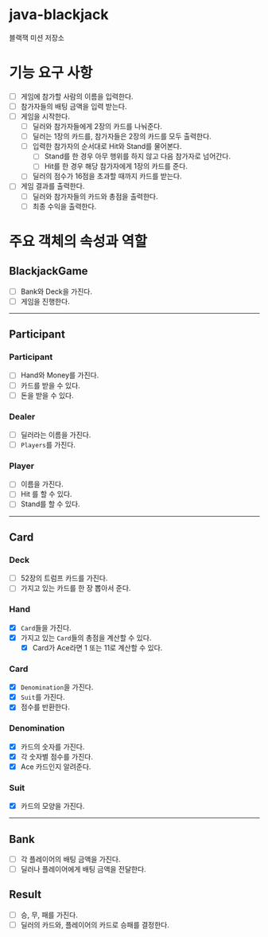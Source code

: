# java-blackjack
블랙잭 미션 저장소

# 기능 요구 사항
- [ ] 게임에 참가할 사람의 이름을 입력한다.
- [ ] 참가자들의 배팅 금액을 입력 받는다.
- [ ] 게임을 시작한다.
  - [ ] 딜러와 참가자들에게 2장의 카드를 나눠준다.
  - [ ] 딜러는 1장의 카드를, 참가자들은 2장의 카드를 모두 출력한다.
  - [ ] 입력한 참가자의 순서대로 Hit와 Stand를 물어본다.
    - [ ] Stand를 한 경우 아무 행위를 하지 않고 다음 참가자로 넘어간다.
    - [ ] Hit를 한 경우 해당 참가자에게 1장의 카드를 준다.
  - [ ] 딜러의 점수가 16점을 초과할 때까지 카드를 받는다.
- [ ] 게임 결과를 출력한다.
  - [ ] 딜러와 참가자들의 카드와 총점을 출력한다.
  - [ ] 최종 수익을 출력한다.

# 주요 객체의 속성과 역할
## BlackjackGame
- [ ] Bank와 Deck을 가진다.
- [ ] 게임을 진행한다.
---
## Participant
### Participant
- [ ] Hand와 Money를 가진다.
- [ ] 카드를 받을 수 있다.
- [ ] 돈을 받을 수 있다.

### Dealer
- [ ] 딜러라는 이름을 가진다.
- [ ] `Players`를 가진다.

### Player
- [ ] 이름을 가진다.
- [ ] Hit 를 할 수 있다.
- [ ] Stand를 할 수 있다.
---
## Card
### Deck
- [ ] 52장의 트럼프 카드를 가진다.
- [ ] 가지고 있는 카드를 한 장 뽑아서 준다.

### Hand
- [x] `Card`들을 가진다.
- [x] 가지고 있는 `Card`들의 총점을 계산할 수 있다.
  - [x] Card가 Ace라면 1 또는 11로 계산할 수 있다.

### Card
- [x] `Denomination`을 가진다.
- [x] `Suit`를 가진다.
- [x] 점수를 반환한다.

### Denomination
- [x] 카드의 숫자를 가진다.
- [x] 각 숫자별 점수를 가진다.
- [x] Ace 카드인지 알려준다.

### Suit
- [x] 카드의 모양을 가진다.
---
## Bank
- [ ] 각 플레이어의 배팅 금액을 가진다.
- [ ] 딜러나 플레이어에게 배팅 금액을 전달한다.

## Result
- [ ] 승, 무, 패를 가진다.
- [ ] 딜러의 카드와, 플레이어의 카드로 승패를 결정한다.
